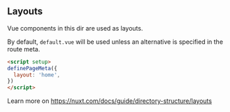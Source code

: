 ## Layouts

Vue components in this dir are used as layouts.

By default, `default.vue` will be used unless an alternative is specified in the route meta.

```html
<script setup>
definePageMeta({
  layout: 'home',
})
</script>
```

Learn more on https://nuxt.com/docs/guide/directory-structure/layouts
